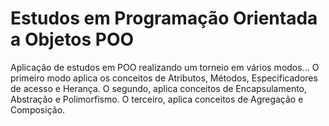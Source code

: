 # Estudos em Programação Orientada a Objetos POO
Aplicação de estudos em POO realizando um torneio em vários modos...
O primeiro modo aplica os conceitos de Atributos, Métodos, Especificadores de acesso e Herança. 
O segundo, aplica conceitos de Encapsulamento, Abstração e Polimorfismo.
O terceiro, aplica conceitos de Agregação e Composição.
